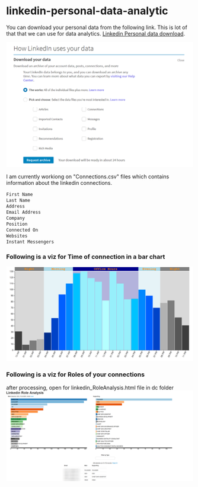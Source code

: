 # linkedin-personal-data-analytic

You can download your personal data from the following link. This is lot of that that we can use for data analytics.
[Linkedin Personal data download](https://www.linkedin.com/psettings/member-data).

![alt text](HowLinkedInUsesyourdata.png "How LinkedIn Uses your data")

I am currently workiong on "Connections.csv" files which contains information about the linkedin connections.

```
First Name
Last Name
Address
Email Address
Company
Position
Connected On
Websites
Instant Messengers
```

### Following is a viz for Time of connection in a bar chart
![alt text](connectTimeBarChart.png "Time of connection bar chart")

### Following is a viz for Roles of your connections
after processing, open for linkedin_RoleAnalysis.html file in dc folder
![alt text](RoleAnalysis.png "Roles")
